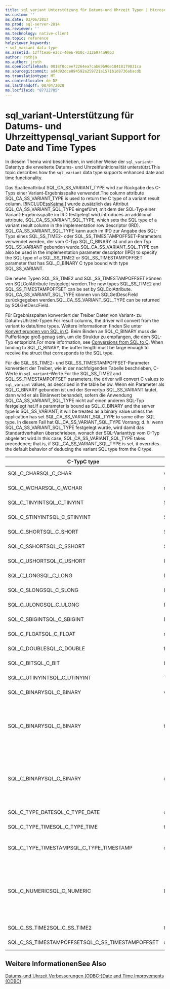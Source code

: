 ```yaml
---
title: sql_variant Unterstützung für Datums-und Uhrzeit Typen | Microsoft-Dokumentation
ms.custom: ''
ms.date: 03/06/2017
ms.prod: sql-server-2014
ms.reviewer: ''
ms.technology: native-client
ms.topic: reference
helpviewer_keywords:
- sql_variant data type
ms.assetid: 12ff1ea6-e2cc-40e6-910c-3126974a90b3
author: rothja
ms.author: jroth
ms.openlocfilehash: 0818f0ccee72264ea7cab69b90e18418179031ca
ms.sourcegitcommit: ad4d92dce894592a259721a1571b1d8736abacdb
ms.translationtype: MT
ms.contentlocale: de-DE
ms.lasthandoff: 08/04/2020
ms.locfileid: "87722785"
---
```

# <a name="sql_variant-support-for-date-and-time-types"></a><span data-ttu-id="60461-102">sql_variant-Unterstützung für Datums- und Uhrzeittypen</span><span class="sxs-lookup"><span data-stu-id="60461-102">sql_variant Support for Date and Time Types</span></span>
  <span data-ttu-id="60461-103">In diesem Thema wird beschrieben, in welcher Weise der `sql_variant`-Datentyp die erweiterte Datums- und Uhrzeitfunktionalität unterstützt.</span><span class="sxs-lookup"><span data-stu-id="60461-103">This topic describes how the `sql_variant` data type supports enhanced date and time functionality.</span></span>  
  
 <span data-ttu-id="60461-104">Das Spaltenattribut SQL_CA_SS_VARIANT_TYPE wird zur Rückgabe des C-Typs einer Variant-Ergebnisspalte verwendet.</span><span class="sxs-lookup"><span data-stu-id="60461-104">The column attribute SQL_CA_SS_VARIANT_TYPE is used to return the C type of a variant result column.</span></span> [!INCLUDE[ssKatmai](../../includes/sskatmai-md.md)] <span data-ttu-id="60461-105">wurde zusätzlich das Attribut SQL_CA_SS_VARIANT_SQL_TYPE eingeführt, mit dem der SQL-Typ einer Variant-Ergebnisspalte im IRD festgelegt wird.</span><span class="sxs-lookup"><span data-stu-id="60461-105">introduces an additional attribute, SQL_CA_SS_VARIANT_SQL_TYPE, which sets the SQL type of a variant result column in the implementation row descriptor (IRD).</span></span> <span data-ttu-id="60461-106">SQL_CA_SS_VARIANT_SQL_TYPE kann auch im IPD zur Angabe des SQL-Typs eines SQL_SS_TIME2- oder SQL_SS_TIMESTAMPOFFSET-Parameters verwendet werden, der vom C-Typ SQL_C_BINARY ist und an den Typ SQL_SS_VARIANT gebunden wurde.</span><span class="sxs-lookup"><span data-stu-id="60461-106">SQL_CA_SS_VARIANT_SQL_TYPE can also be used in the implementation parameter descriptor (IPD) to specify the SQL type of a SQL_SS_TIME2 or SQL_SS_TIMESTAMPOFFSET parameter that has SQL_C_BINARY C type bound with type SQL_SS_VARIANT.</span></span>  
  
 <span data-ttu-id="60461-107">Die neuen Typen SQL_SS_TIME2 und SQL_SS_TIMESTAMPOFFSET können von SQLColAttribute festgelegt werden.</span><span class="sxs-lookup"><span data-stu-id="60461-107">The new types SQL_SS_TIME2 and SQL_SS_TIMESTAMPOFFSET can be set by SQLColAttribute.</span></span> <span data-ttu-id="60461-108">SQL_CA_SS_VARIANT_SQL_TYPE können von SQLGetDescField zurückgegeben werden.</span><span class="sxs-lookup"><span data-stu-id="60461-108">SQL_CA_SS_VARIANT_SQL_TYPE can be returned by SQLGetDescField.</span></span>  
  
 <span data-ttu-id="60461-109">Für Ergebnisspalten konvertiert der Treiber Daten von Variant- zu Datum-/Uhrzeit-Typen.</span><span class="sxs-lookup"><span data-stu-id="60461-109">For result columns, the driver will convert from the variant to date/time types.</span></span> <span data-ttu-id="60461-110">Weitere Informationen finden Sie unter [Konvertierungen von SQL in C](datetime-data-type-conversions-from-sql-to-c.md). Beim Binden an SQL_C_BINARY muss die Pufferlänge groß genug sein, um die Struktur zu empfangen, die dem SQL-Typ entspricht.</span><span class="sxs-lookup"><span data-stu-id="60461-110">For more information, see [Conversions from SQL to C](datetime-data-type-conversions-from-sql-to-c.md). When binding to SQL_C_BINARY, the buffer length must be large enough to receive the struct that corresponds to the SQL type.</span></span>  
  
 <span data-ttu-id="60461-111">Für die SQL_SS_TIME2- und SQL_SS_TIMESTAMPOFFSET-Parameter konvertiert der Treiber, wie in der nachfolgenden Tabelle beschrieben, C-Werte in `sql_variant`-Werte.</span><span class="sxs-lookup"><span data-stu-id="60461-111">For the SQL_SS_TIME2 and SQL_SS_TIMESTAMPOFFSET parameters, the driver will convert C values to `sql_variant` values, as described in the table below.</span></span> <span data-ttu-id="60461-112">Wenn ein Parameter als SQL_C_BINARY gebunden ist und der Servertyp SQL_SS_VARIANT lautet, dann wird er als Binärwert behandelt, sofern die Anwendung SQL_CA_SS_VARIANT_SQL_TYPE nicht auf einen anderen SQL-Typ festgelegt hat.</span><span class="sxs-lookup"><span data-stu-id="60461-112">If a parameter is bound as SQL_C_BINARY and the server type is SQL_SS_VARIANT, it will be treated as a binary value unless the application has set SQL_CA_SS_VARIANT_SQL_TYPE to some other SQL type.</span></span> <span data-ttu-id="60461-113">In diesem Fall hat QL_CA_SS_VARIANT_SQL_TYPE Vorrang; d. h. wenn SQL_CA_SS_VARIANT_SQL_TYPE festgelegt wurde, wird damit das Standardverhalten überschrieben, wonach der SQL-Varianttyp vom C-Typ abgeleitet wird.</span><span class="sxs-lookup"><span data-stu-id="60461-113">In this case, SQL_CA_SS_VARIANT_SQL_TYPE takes precedence; that is, if SQL_CA_SS_VARIANT_SQL_TYPE is set, it overrides the default behavior of deducing the variant SQL type from the C type.</span></span>  
  
|<span data-ttu-id="60461-114">C-Typ</span><span class="sxs-lookup"><span data-stu-id="60461-114">C type</span></span>|<span data-ttu-id="60461-115">Servertyp</span><span class="sxs-lookup"><span data-stu-id="60461-115">Server type</span></span>|<span data-ttu-id="60461-116">Kommentare</span><span class="sxs-lookup"><span data-stu-id="60461-116">Comments</span></span>|  
|------------|-----------------|--------------|  
|<span data-ttu-id="60461-117">SQL_C_CHAR</span><span class="sxs-lookup"><span data-stu-id="60461-117">SQL_C_CHAR</span></span>|<span data-ttu-id="60461-118">varchar</span><span class="sxs-lookup"><span data-stu-id="60461-118">varchar</span></span>|<span data-ttu-id="60461-119">SQL_CA_SS_VARIANT_SQL_TYPE wird ignoriert.</span><span class="sxs-lookup"><span data-stu-id="60461-119">SQL_CA_SS_VARIANT_SQL_TYPE is ignored.</span></span>|  
|<span data-ttu-id="60461-120">SQL_C_WCHAR</span><span class="sxs-lookup"><span data-stu-id="60461-120">SQL_C_WCHAR</span></span>|<span data-ttu-id="60461-121">nvarcar</span><span class="sxs-lookup"><span data-stu-id="60461-121">nvarcar</span></span>|<span data-ttu-id="60461-122">SQL_CA_SS_VARIANT_SQL_TYPE wird ignoriert.</span><span class="sxs-lookup"><span data-stu-id="60461-122">SQL_CA_SS_VARIANT_SQL_TYPE is ignored.</span></span>|  
|<span data-ttu-id="60461-123">SQL_C_TINYINT</span><span class="sxs-lookup"><span data-stu-id="60461-123">SQL_C_TINYINT</span></span>|<span data-ttu-id="60461-124">SMALLINT</span><span class="sxs-lookup"><span data-stu-id="60461-124">smallint</span></span>|<span data-ttu-id="60461-125">SQL_CA_SS_VARIANT_SQL_TYPE wird ignoriert.</span><span class="sxs-lookup"><span data-stu-id="60461-125">SQL_CA_SS_VARIANT_SQL_TYPE is ignored.</span></span>|  
|<span data-ttu-id="60461-126">SQL_C_STINYINT</span><span class="sxs-lookup"><span data-stu-id="60461-126">SQL_C_STINYINT</span></span>|<span data-ttu-id="60461-127">SMALLINT</span><span class="sxs-lookup"><span data-stu-id="60461-127">smallint</span></span>|<span data-ttu-id="60461-128">SQL_CA_SS_VARIANT_SQL_TYPE wird ignoriert.</span><span class="sxs-lookup"><span data-stu-id="60461-128">SQL_CA_SS_VARIANT_SQL_TYPE is ignored.</span></span>|  
|<span data-ttu-id="60461-129">SQL_C_SHORT</span><span class="sxs-lookup"><span data-stu-id="60461-129">SQL_C_SHORT</span></span>|<span data-ttu-id="60461-130">SMALLINT</span><span class="sxs-lookup"><span data-stu-id="60461-130">smallint</span></span>|<span data-ttu-id="60461-131">SQL_CA_SS_VARIANT_SQL_TYPE wird ignoriert.</span><span class="sxs-lookup"><span data-stu-id="60461-131">SQL_CA_SS_VARIANT_SQL_TYPE is ignored.</span></span>|  
|<span data-ttu-id="60461-132">SQL_C_SSHORT</span><span class="sxs-lookup"><span data-stu-id="60461-132">SQL_C_SSHORT</span></span>|<span data-ttu-id="60461-133">SMALLINT</span><span class="sxs-lookup"><span data-stu-id="60461-133">smallint</span></span>|<span data-ttu-id="60461-134">SQL_CA_SS_VARIANT_SQL_TYPE wird ignoriert.</span><span class="sxs-lookup"><span data-stu-id="60461-134">SQL_CA_SS_VARIANT_SQL_TYPE is ignored.</span></span>|  
|<span data-ttu-id="60461-135">SQL_C_USHORT</span><span class="sxs-lookup"><span data-stu-id="60461-135">SQL_C_USHORT</span></span>|<span data-ttu-id="60461-136">INT</span><span class="sxs-lookup"><span data-stu-id="60461-136">int</span></span>|<span data-ttu-id="60461-137">SQL_CA_SS_VARIANT_SQL_TYPE wird ignoriert.</span><span class="sxs-lookup"><span data-stu-id="60461-137">SQL_CA_SS_VARIANT_SQL_TYPE is ignored.</span></span>|  
|<span data-ttu-id="60461-138">SQL_C_LONG</span><span class="sxs-lookup"><span data-stu-id="60461-138">SQL_C_LONG</span></span>|<span data-ttu-id="60461-139">INT</span><span class="sxs-lookup"><span data-stu-id="60461-139">int</span></span>|<span data-ttu-id="60461-140">SQL_CA_SS_VARIANT_SQL_TYPE wird ignoriert.</span><span class="sxs-lookup"><span data-stu-id="60461-140">SQL_CA_SS_VARIANT_SQL_TYPE is ignored.</span></span>|  
|<span data-ttu-id="60461-141">SQL_C_SLONG</span><span class="sxs-lookup"><span data-stu-id="60461-141">SQL_C_SLONG</span></span>|<span data-ttu-id="60461-142">INT</span><span class="sxs-lookup"><span data-stu-id="60461-142">int</span></span>|<span data-ttu-id="60461-143">SQL_CA_SS_VARIANT_SQL_TYPE wird ignoriert.</span><span class="sxs-lookup"><span data-stu-id="60461-143">SQL_CA_SS_VARIANT_SQL_TYPE is ignored.</span></span>|  
|<span data-ttu-id="60461-144">SQL_C_ULONG</span><span class="sxs-lookup"><span data-stu-id="60461-144">SQL_C_ULONG</span></span>|<span data-ttu-id="60461-145">BIGINT</span><span class="sxs-lookup"><span data-stu-id="60461-145">bigint</span></span>|<span data-ttu-id="60461-146">SQL_CA_SS_VARIANT_SQL_TYPE wird ignoriert.</span><span class="sxs-lookup"><span data-stu-id="60461-146">SQL_CA_SS_VARIANT_SQL_TYPE is ignored.</span></span>|  
|<span data-ttu-id="60461-147">SQL_C_SBIGINT</span><span class="sxs-lookup"><span data-stu-id="60461-147">SQL_C_SBIGINT</span></span>|<span data-ttu-id="60461-148">BIGINT</span><span class="sxs-lookup"><span data-stu-id="60461-148">bigint</span></span>|<span data-ttu-id="60461-149">SQL_CA_SS_VARIANT_SQL_TYPE wird ignoriert.</span><span class="sxs-lookup"><span data-stu-id="60461-149">SQL_CA_SS_VARIANT_SQL_TYPE is ignored.</span></span>|  
|<span data-ttu-id="60461-150">SQL_C_FLOAT</span><span class="sxs-lookup"><span data-stu-id="60461-150">SQL_C_FLOAT</span></span>|<span data-ttu-id="60461-151">real</span><span class="sxs-lookup"><span data-stu-id="60461-151">real</span></span>|<span data-ttu-id="60461-152">SQL_CA_SS_VARIANT_SQL_TYPE wird ignoriert.</span><span class="sxs-lookup"><span data-stu-id="60461-152">SQL_CA_SS_VARIANT_SQL_TYPE is ignored.</span></span>|  
|<span data-ttu-id="60461-153">SQL_C_DOUBLE</span><span class="sxs-lookup"><span data-stu-id="60461-153">SQL_C_DOUBLE</span></span>|<span data-ttu-id="60461-154">float</span><span class="sxs-lookup"><span data-stu-id="60461-154">float</span></span>|<span data-ttu-id="60461-155">SQL_CA_SS_VARIANT_SQL_TYPE wird ignoriert.</span><span class="sxs-lookup"><span data-stu-id="60461-155">SQL_CA_SS_VARIANT_SQL_TYPE is ignored.</span></span>|  
|<span data-ttu-id="60461-156">SQL_C_BIT</span><span class="sxs-lookup"><span data-stu-id="60461-156">SQL_C_BIT</span></span>|<span data-ttu-id="60461-157">bit</span><span class="sxs-lookup"><span data-stu-id="60461-157">bit</span></span>|<span data-ttu-id="60461-158">SQL_CA_SS_VARIANT_SQL_TYPE wird ignoriert.</span><span class="sxs-lookup"><span data-stu-id="60461-158">SQL_CA_SS_VARIANT_SQL_TYPE is ignored.</span></span>|  
|<span data-ttu-id="60461-159">SQL_C_UTINYINT</span><span class="sxs-lookup"><span data-stu-id="60461-159">SQL_C_UTINYINT</span></span>|<span data-ttu-id="60461-160">TINYINT</span><span class="sxs-lookup"><span data-stu-id="60461-160">tinyint</span></span>|<span data-ttu-id="60461-161">SQL_CA_SS_VARIANT_SQL_TYPE wird ignoriert.</span><span class="sxs-lookup"><span data-stu-id="60461-161">SQL_CA_SS_VARIANT_SQL_TYPE is ignored.</span></span>|  
|<span data-ttu-id="60461-162">SQL_C_BINARY</span><span class="sxs-lookup"><span data-stu-id="60461-162">SQL_C_BINARY</span></span>|<span data-ttu-id="60461-163">varbinary</span><span class="sxs-lookup"><span data-stu-id="60461-163">varbinary</span></span>|<span data-ttu-id="60461-164">SQL_CA_SS_VARIANT_SQL_TYPE wird nicht festgelegt.</span><span class="sxs-lookup"><span data-stu-id="60461-164">SQL_CA_SS_VARIANT_SQL_TYPE is not set.</span></span>|  
|<span data-ttu-id="60461-165">SQL_C_BINARY</span><span class="sxs-lookup"><span data-stu-id="60461-165">SQL_C_BINARY</span></span>|<span data-ttu-id="60461-166">time</span><span class="sxs-lookup"><span data-stu-id="60461-166">time</span></span>|<span data-ttu-id="60461-167">SQL_CA_SS_VARIANT_SQL_TYPE = SQL_SS_TIME2</span><span class="sxs-lookup"><span data-stu-id="60461-167">SQL_CA_SS_VARIANT_SQL_TYPE = SQL_SS_TIME2</span></span><br /><br /> <span data-ttu-id="60461-168">Die Skala ist auf SQL_DESC_PRECISION (der *DecimalDigits* -Parameter von) festgelegt `SQLBindParameter` .</span><span class="sxs-lookup"><span data-stu-id="60461-168">Scale is set to SQL_DESC_PRECISION (the *DecimalDigits* parameter of `SQLBindParameter`).</span></span>|  
|<span data-ttu-id="60461-169">SQL_C_BINARY</span><span class="sxs-lookup"><span data-stu-id="60461-169">SQL_C_BINARY</span></span>|<span data-ttu-id="60461-170">datetimeoffset</span><span class="sxs-lookup"><span data-stu-id="60461-170">datetimeoffset</span></span>|<span data-ttu-id="60461-171">SQL_CA_SS_VARIANT_SQL_TYPE = SQL_SS_TIMESTAMPOFFSET</span><span class="sxs-lookup"><span data-stu-id="60461-171">SQL_CA_SS_VARIANT_SQL_TYPE = SQL_SS_TIMESTAMPOFFSET</span></span><br /><br /> <span data-ttu-id="60461-172">Die Skala ist auf SQL_DESC_PRECISION (der *DecimalDigits* -Parameter von) festgelegt `SQLBindParameter` .</span><span class="sxs-lookup"><span data-stu-id="60461-172">Scale is set to SQL_DESC_PRECISION (the *DecimalDigits* parameter of `SQLBindParameter`).</span></span>|  
|<span data-ttu-id="60461-173">SQL_C_TYPE_DATE</span><span class="sxs-lookup"><span data-stu-id="60461-173">SQL_C_TYPE_DATE</span></span>|<span data-ttu-id="60461-174">date</span><span class="sxs-lookup"><span data-stu-id="60461-174">date</span></span>|<span data-ttu-id="60461-175">SQL_CA_SS_VARIANT_SQL_TYPE wird ignoriert.</span><span class="sxs-lookup"><span data-stu-id="60461-175">SQL_CA_SS_VARIANT_SQL_TYPE is ignored.</span></span>|  
|<span data-ttu-id="60461-176">SQL_C_TYPE_TIME</span><span class="sxs-lookup"><span data-stu-id="60461-176">SQL_C_TYPE_TIME</span></span>|<span data-ttu-id="60461-177">time(0)</span><span class="sxs-lookup"><span data-stu-id="60461-177">time(0)</span></span>|<span data-ttu-id="60461-178">SQL_CA_SS_VARIANT_SQL_TYPE wird ignoriert.</span><span class="sxs-lookup"><span data-stu-id="60461-178">SQL_CA_SS_VARIANT_SQL_TYPE is ignored.</span></span>|  
|<span data-ttu-id="60461-179">SQL_C_TYPE_TIMESTAMP</span><span class="sxs-lookup"><span data-stu-id="60461-179">SQL_C_TYPE_TIMESTAMP</span></span>|<span data-ttu-id="60461-180">datetime2</span><span class="sxs-lookup"><span data-stu-id="60461-180">datetime2</span></span>|<span data-ttu-id="60461-181">Die Skala ist auf SQL_DESC_PRECISION (der *DecimalDigits* -Parameter von) festgelegt `SQLBindParameter` .</span><span class="sxs-lookup"><span data-stu-id="60461-181">Scale is set to SQL_DESC_PRECISION (the *DecimalDigits* parameter of `SQLBindParameter`).</span></span>|  
|<span data-ttu-id="60461-182">SQL_C_NUMERIC</span><span class="sxs-lookup"><span data-stu-id="60461-182">SQL_C_NUMERIC</span></span>|<span data-ttu-id="60461-183">Decimal</span><span class="sxs-lookup"><span data-stu-id="60461-183">decimal</span></span>|<span data-ttu-id="60461-184">Die Genauigkeit wird auf SQL_DESC_PRECISION (der *ColumnSize* -Parameter von) festgelegt `SQLBindParameter` .</span><span class="sxs-lookup"><span data-stu-id="60461-184">Precision is set to SQL_DESC_PRECISION (the *ColumnSize* parameter of `SQLBindParameter`).</span></span><br /><br /> <span data-ttu-id="60461-185">Skalierungs Gruppe auf SQL_DESC_SCALE (der *DecimalDigits* -Parameter von SQLBindParameter).</span><span class="sxs-lookup"><span data-stu-id="60461-185">Scale set to SQL_DESC_SCALE (the *DecimalDigits* parameter of SQLBindParameter).</span></span>|  
|<span data-ttu-id="60461-186">SQL_C_SS_TIME2</span><span class="sxs-lookup"><span data-stu-id="60461-186">SQL_C_SS_TIME2</span></span>|<span data-ttu-id="60461-187">time</span><span class="sxs-lookup"><span data-stu-id="60461-187">time</span></span>|<span data-ttu-id="60461-188">SQL_CA_SS_VARIANT_SQL_TYPE wird ignoriert.</span><span class="sxs-lookup"><span data-stu-id="60461-188">SQL_CA_SS_VARIANT_SQL_TYPE is ignored</span></span>|  
|<span data-ttu-id="60461-189">SQL_C_SS_TIMESTAMPOFFSET</span><span class="sxs-lookup"><span data-stu-id="60461-189">SQL_C_SS_TIMESTAMPOFFSET</span></span>|<span data-ttu-id="60461-190">datetimeoffset</span><span class="sxs-lookup"><span data-stu-id="60461-190">datetimeoffset</span></span>|<span data-ttu-id="60461-191">SQL_CA_SS_VARIANT_SQL_TYPE wird ignoriert.</span><span class="sxs-lookup"><span data-stu-id="60461-191">SQL_CA_SS_VARIANT_SQL_TYPE is ignored</span></span>|  
  
## <a name="see-also"></a><span data-ttu-id="60461-192">Weitere Informationen</span><span class="sxs-lookup"><span data-stu-id="60461-192">See Also</span></span>  
 [<span data-ttu-id="60461-193">Datums-und Uhrzeit Verbesserungen &#40;ODBC-&#41;</span><span class="sxs-lookup"><span data-stu-id="60461-193">Date and Time Improvements &#40;ODBC&#41;</span></span>](date-and-time-improvements-odbc.md)  
  
  
